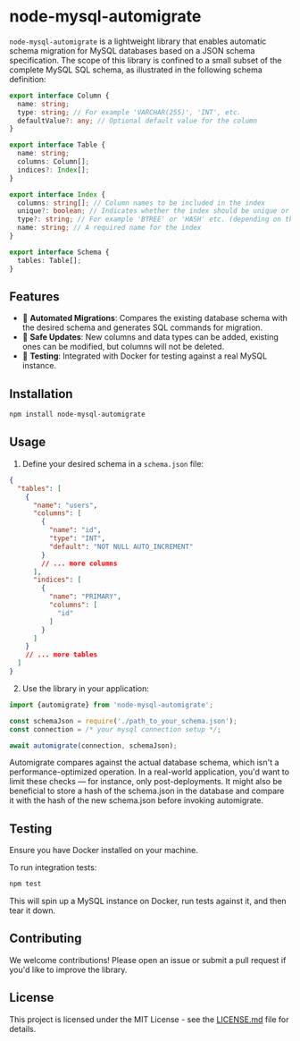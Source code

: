 # node-mysql-automigrate

`node-mysql-automigrate` is a lightweight library that enables automatic schema migration for MySQL databases based on a
JSON schema specification. The scope of this library is confined to a small subset of the complete MySQL SQL schema, 
as illustrated in the following schema definition:


```typescript
export interface Column {
  name: string;
  type: string; // For example 'VARCHAR(255)', 'INT', etc.
  defaultValue?: any; // Optional default value for the column
}

export interface Table {
  name: string;
  columns: Column[];
  indices?: Index[];
}

export interface Index {
  columns: string[]; // Column names to be included in the index
  unique?: boolean; // Indicates whether the index should be unique or not. Default is false.
  type?: string; // For example 'BTREE' or 'HASH' etc. (depending on the specific DB technology)
  name: string; // A required name for the index
}

export interface Schema {
  tables: Table[];
}
```

## Features

- 🚀 **Automated Migrations**: Compares the existing database schema with the desired schema and generates SQL commands
  for migration.
- 🔄 **Safe Updates**: New columns and data types can be added, existing ones can be modified, but columns will not be
  deleted.
- 🧪 **Testing**: Integrated with Docker for testing against a real MySQL instance.

## Installation

```bash
npm install node-mysql-automigrate
```

## Usage

1. Define your desired schema in a `schema.json` file:

```json
{
  "tables": [
    {
      "name": "users",
      "columns": [
        {
          "name": "id",
          "type": "INT",
          "default": "NOT NULL AUTO_INCREMENT"
        }
        // ... more columns
      ],
      "indices": [
        {
          "name": "PRIMARY",
          "columns": [
            "id"
          ]
        }
      ]
    }
    // ... more tables
  ]
}
```

2. Use the library in your application:

```typescript
import {automigrate} from 'node-mysql-automigrate';

const schemaJson = require('./path_to_your_schema.json');
const connection = /* your mysql connection setup */;

await automigrate(connection, schemaJson);
```

Automigrate compares against the actual database schema, which isn't a performance-optimized operation. 
In a real-world application, you'd want to limit these checks — for instance, only post-deployments. 
It might also be beneficial to store a hash of the schema.json in the database and compare it 
with the hash of the new schema.json before invoking automigrate.

## Testing

Ensure you have Docker installed on your machine.

To run integration tests:

```bash
npm test
```

This will spin up a MySQL instance on Docker, run tests against it, and then tear it down.

## Contributing

We welcome contributions! Please open an issue or submit a pull request if you'd like to improve the library.

## License

This project is licensed under the MIT License - see the [LICENSE.md](LICENSE.md) file for details.
